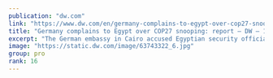 ```yaml
---
publication: "dw.com"
link: "https://www.dw.com/en/germany-complains-to-egypt-over-cop27-snooping-report/a-63743183"
title: "Germany complains to Egypt over COP27 snooping: report – DW – 11/13/2022"
excerpt: "The German embassy in Cairo accused Egyptian security officials of monitoring and filming events at the German pavilion in the climate conference venue. Berlin has used its presence to highlight human"
image: "https://static.dw.com/image/63743322_6.jpg"
group: pro
rank: 16
---
```

